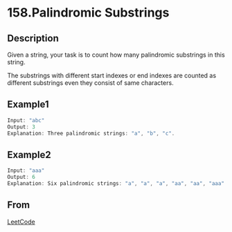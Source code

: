 # 158.Palindromic Substrings

## Description

Given a string, your task is to count how many palindromic substrings in this string.

The substrings with different start indexes or end indexes are counted as different substrings even they consist of same characters.

## Example1

```javascript
Input: "abc"
Output: 3
Explanation: Three palindromic strings: "a", "b", "c".
```

## Example2

```javascript
Input: "aaa"
Output: 6
Explanation: Six palindromic strings: "a", "a", "a", "aa", "aa", "aaa".
```

## From

[LeetCode](https://leetcode.com/problems/palindromic-substrings)
